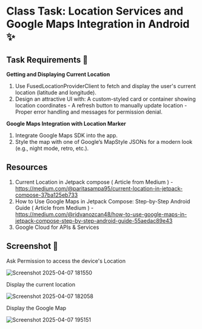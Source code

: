 # Class Task: Location Services and Google Maps Integration in Android ✨


## Task Requirements 🎯
**Getting and Displaying Current Location**
1. Use FusedLocationProviderClient to fetch and display the user's current location (latitude and longitude).
2. Design an attractive UI with: A custom-styled card or container showing location coordinates - A refresh button to manually update location - Proper error handling and messages for permission denial.

**Google Maps Integration with Location Marker**
1. Integrate Google Maps SDK into the app.
2. Style the map with one of Google’s MapStyle JSONs for a modern look (e.g., night mode, retro, etc.).

## Resources 
1. Current Location in Jetpack compose ( Article from Medium ) - https://medium.com/@paritasampa95/current-location-in-jetpack-compose-37ba125eb733
2. How to Use Google Maps in Jetpack Compose: Step-by-Step Android Guide ( Article from Medium ) - https://medium.com/@ridvanozcan48/how-to-use-google-maps-in-jetpack-compose-step-by-step-android-guide-55aedac89e43
3. Google Cloud for APIs & Services

   
## Screenshot 📸

Ask Permission to access the device's Location

![Screenshot 2025-04-07 181550](https://github.com/user-attachments/assets/0e71a52e-76b3-46d0-83b3-4a2a196c03b0)

Display the current location 

![Screenshot 2025-04-07 182058](https://github.com/user-attachments/assets/d5835268-cb9c-4344-a8f3-c138cc06ca1e)

Display the Google Map

![Screenshot 2025-04-07 195151](https://github.com/user-attachments/assets/10c30b48-128d-4ce3-b152-e8e430c144bc)
